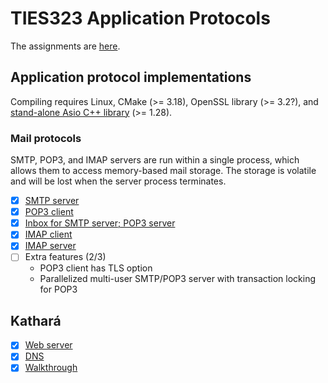# TIES323 Application Protocols

The assignments are [here](http://users.jyu.fi/~arjuvi/opetus/ties323/2018/demot.html).

## Application protocol implementations

Compiling requires Linux, CMake (>= 3.18), OpenSSL library (>= 3.2?), and [stand-alone Asio C++ library](https://think-async.com/Asio/) (>= 1.28).

### Mail protocols

SMTP, POP3, and IMAP servers are run within a single process, which allows them to access memory-based mail storage. The storage is volatile and will be lost when the server process terminates. 

- [x] [SMTP server](/protocols/mail/smtp_server)
- [x] [POP3 client](/protocols/mail/pop3_client)
- [x] [Inbox for SMTP server; POP3 server](/protocols/mail/smtp_server)
- [x] [IMAP client](/protocols/mail/imap_client)
- [x] [IMAP server](/protocols/mail/smtp_server)
- [ ] Extra features (2/3)
    - POP3 client has TLS option
    - Parallelized multi-user SMTP/POP3 server with transaction locking for POP3

## Kathará

- [x] [Web server](/kathara/web_server)
- [x] [DNS](/kathara/dns)
- [x] [Walkthrough](/kathara/walkthrough)
